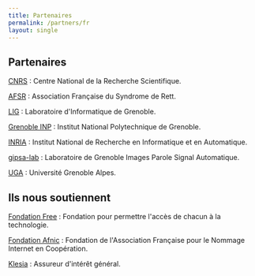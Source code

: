 ```yaml
---
title: Partenaires
permalink: /partners/fr
layout: single
---
```


## Partenaires

[CNRS](https://www.cnrs.fr/fr/page-daccueil) : Centre National de la Recherche Scientifique.

[AFSR](https://afsr.fr/) : Association Française du Syndrome de Rett.

[LIG](https://www.liglab.fr/) : Laboratoire d'Informatique de Grenoble.

[Grenoble INP](https://www.grenoble-inp.fr/) : Institut National Polytechnique de Grenoble.

[INRIA](https://www.inria.fr/fr) : Institut National de Recherche en Informatique et en Automatique.

[gipsa-lab](http://www.gipsa-lab.fr/) : Laboratoire de Grenoble Images Parole Signal Automatique.

[UGA](https://www.univ-grenoble-alpes.fr/) : Université Grenoble Alpes.

## Ils nous soutiennent

[Fondation Free](https://www.fondation-free.fr/) : Fondation pour permettre l'accès de chacun à la technologie.

[Fondation Afnic](https://www.fondation-afnic.fr/fr/Accueil.htm) : Fondation de l'Association Française pour le Nommage Internet en Coopération.

[Klesia](https://www.klesia.fr/partenariats-et-soutiens-aux-associations) : Assureur d'intérêt général.
